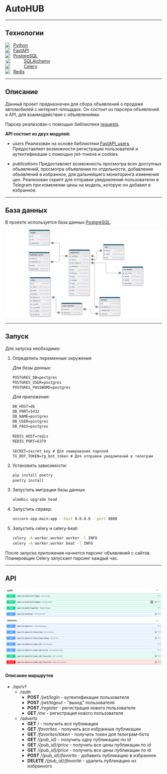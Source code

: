 # AutoHUB
____

## Технологии
<div style="display: flex, flex">
    <div style="display: flex; align-items: center; gap: 10px">
        <img src="https://skillicons.dev/icons?i=py"/>
        <a href="https://www.python.org/">Python</a>
    </div><div style="display: flex; align-items: center; gap: 10px">
        <img src="https://skillicons.dev/icons?i=fastapi"/>
        <a href="https://fastapi.tiangolo.com/ru/">FastAPI</a>
    </div><div style="display: flex; align-items: center; gap: 10px">
        <img src="https://skillicons.dev/icons?i=postgres"/>
        <a href="https://www.postgresql.org/">PostgreSQL</a>
    </div><div style="display: flex; align-items: center; gap: 10px">
        <img src="https://encrypted-tbn0.gstatic.com/images?q=tbn:ANd9GcReCBn5MIDpd6zlRmxeMr_tVRdWr4-3W28EoA&s" width="50" style="border-radius: 10px"/>
        <a href="https://www.sqlalchemy.org/">SQLAlchemy</a>
    </div><div style="display: flex; align-items: center; gap: 10px">
        <img src="https://docs.celeryq.dev/en/stable/_static/celery_512.png" width="50"/>
        <a href="https://docs.celeryq.dev/en/stable/">Celery</a>
    </div><div style="display: flex; align-items: center; gap: 10px">
        <img src="https://skillicons.dev/icons?i=redis"/>
        <a href="https://redis.io/">Redis</a>
    </div>
</div>

____

## Описание
Данный проект предназначен для сбора объявлений о продаже автомобилей с интернет-площадок.
Он состоит из парсера объявлений и API, для взаимодействия с объявлениями.

Парсер реализован с помощью библиотеки [requests](https://pypi.org/project/requests/).

__API состоит из двух модулей:__
* *users*
Реализован на основе библиотеки [FastAPI_users](https://fastapi-users.github.io/fastapi-users/latest/).
Предоставляет возможности регистрации пользователй и аутентификации с помощью jwt-токена и cookies.


* *publications*
Предоставляет возможность просмотра всех доступных объявлений, просмотра объявления по отдельности,
добавление объявлений в избранное, для дальнейшего мониторинга изменения цен. Реализован скрипт для отправки
уведомлений пользователю в Telegram при изменении цены на модель, которую он добавил в избранное.

____

## База данных
В проекте используется база данных [PostgreSQL](https://www.postgresql.org/).

![](/images/db_structure.png)

____

## Запуск

Для запуска необходимо:
1. Определить переменные окружения

    *Для базы данных:*
    ```
    POSTGRES_DB=postgres
    POSTGRES_USER=postgres
    POSTGRES_PASSWORD=postgres
    ```
    *Для приложения:*
    ```
    DB_HOST=db
    DB_PORT=5432
    DB_NAME=postgres
    DB_USER=postgres
    DB_PASS=postgres
    
    REDIS_HOST=redis
    REDIS_PORT=6379
    
    SECRET=secret_key # Для хеширования паролей
    TG_BOT_TOKEN=tg_bot_token # Для отправки уведомлений в телеграм
    ```

2. Установить зависимости:
   ```bash
   pip install poetry
   poetry install
   ```

3. Запустить миграции базы данных
    ```bash
   alembic upgrade head
   ```

4. Запустить сервер:
    ```bash
   uvicorn app.main:app --host 0.0.0.0 --port 8088
   ```
   
5. Запустить celery и celery-beat:
    ```bash
    celery -A worker.worker worker -l INFO
    celery -A worker.worker beat -l INFO
    ```
   
После запуска приложения начнется парсинг объявлений с сайтов.
Планировщик Celery запускает парсинг каждый час.
____

## API
![](/images/api_handlers.png)

#### Описание маршрутов
* */api/v1*
  * */auth*
    * **POST** */jwt/login* - аутентификация пользователя
    * **POST** */jwt/logout* - "выход" пользователя
    * **POST** */register* - регистрация нового пользователя
    * **GET** */me* - регистрация нового пользователя
  * */adverts*
    * **GET** */* - получить все публикации
    * **GET** */favorites* - получить все избранные публикации
    * **GET** */favorites/token* - получить токен для телеграм-бота
    * **GET** */{pub_id}* - получить одну публикацию по id
    * **GET** */{pub_id}/price* - получить все цены публикации по id
    * **GET** */{pub_id}/price* - получить все цены публикации по id
    * **POST** */{pub_id}/favorite* - добавить публикацию в избранное
    * **DELETE** */{pub_id}/favorite* - удалить публикацию из избранного

